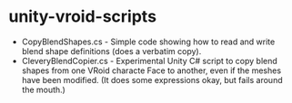 # unity-vroid-scripts

* CopyBlendShapes.cs - Simple code showing how to read and write blend shape definitions (does a verbatim copy).
* CleveryBlendCopier.cs - Experimental Unity C# script to copy blend shapes from one VRoid characte Face to another, even if the meshes have been modified. (It does some expressions okay, but fails around the mouth.)
